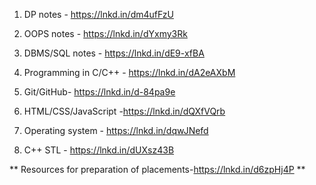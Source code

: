 1. DP notes - https://lnkd.in/dm4ufFzU

2. OOPS notes - https://lnkd.in/dYxmy3Rk

3. DBMS/SQL notes - https://lnkd.in/dE9-xfBA

4. Programming in C/C++ - https://lnkd.in/dA2eAXbM

5. Git/GitHub- https://lnkd.in/d-84pa9e

6. HTML/CSS/JavaScript -https://lnkd.in/dQXfVQrb

7. Operating system - https://lnkd.in/dqwJNefd

8. C++ STL - https://lnkd.in/dUXsz43B

** Resources for preparation of placements-https://lnkd.in/d6zpHj4P **

